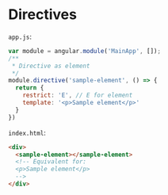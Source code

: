 Directives
====
`app.js`:
```js
var module = angular.module('MainApp', []);
/**
 * Directive as element
 */
module.directive('sample-element', () => {
  return {
    restrict: 'E', // E for element
    template: '<p>Sample element</p>'
  }
})
```
`index.html`:
```html
<div>
  <sample-element></sample-element>
  <!-- Equivalent for:
  <p>Sample element</p>
  -->
</div>
```
